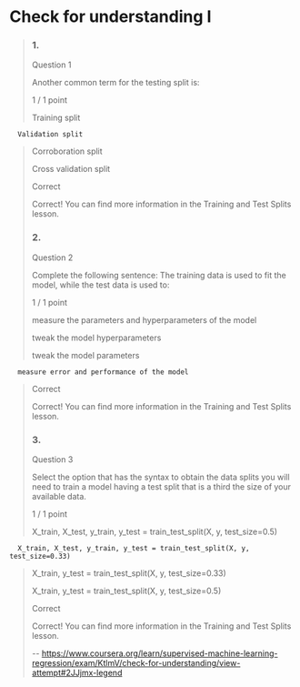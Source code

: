 # Check for understanding I
> ### 1.
> 
> Question 1
> 
> Another common term for the testing split is:
> 
> 1 / 1 point
> 
>  Training split 
> 
      Validation split 
> 
>  Corroboration split 
> 
>  Cross validation split 
> 
> Correct
> 
> Correct! You can find more information in the Training and Test Splits lesson.
> 
> ### 2.
> 
> Question 2
> 
> Complete the following sentence: The training data is used to fit the model, while the test data is used to:
> 
> 1 / 1 point
> 
>  measure the parameters and hyperparameters of the model 
> 
>  tweak the model hyperparameters 
> 
>  tweak the model parameters 
> 
      measure error and performance of the model 
> 
> Correct
> 
> Correct! You can find more information in the Training and Test Splits lesson.
> 
> ### 3.
> 
> Question 3
> 
> Select the option that has the syntax to obtain the data splits you will need to train a model having a test split that is a third the size of your available data.
> 
> 1 / 1 point
> 
>  X_train, X_test, y_train, y_test = train_test_split(X, y, test_size=0.5) 
> 
      X_train, X_test, y_train, y_test = train_test_split(X, y, test_size=0.33) 
> 
>  X_train, y_test = train_test_split(X, y, test_size=0.33) 
> 
>  X_train, y_test = train_test_split(X, y, test_size=0.5) 
> 
> Correct
> 
> Correct! You can find more information in the Training and Test Splits lesson.
>
> -- https://www.coursera.org/learn/supervised-machine-learning-regression/exam/KtlmV/check-for-understanding/view-attempt#2JJjmx-legend
